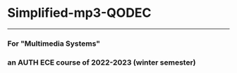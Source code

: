 # Simplified-mp3-QODEC
___
### For "Multimedia Systems"
### an AUTH ECE course of 2022-2023 (winter semester)
